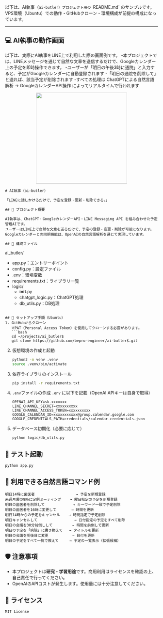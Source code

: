 以下は、AI執事（`ai-butler）プロジェクト用の `README.md` のサンプルです。<br>
VPS環境（Ubuntu）での動作・GitHubクローン・環境構成が前提の構成になっています。

---
## 💻 AI執事の動作画面

以下は、実際にAI執事をLINE上で利用した際の画面例です。
-本プロジェクトでは、LINEメッセージを通じて自然な文章を送信するだけで、Googleカレンダー上の予定を即時操作できます。
-ユーザーが「明日の午後3時に通院」と入力すると、予定がGoogleカレンダーに自動登録されます
-「明日の通院を削除して」と送れば、該当予定が削除されます
-すべての処理は ChatGPTによる自然言語解析 → GoogleカレンダーAPI操作 によってリアルタイムで行われます

<div align="center">
  <img src="https://github.com/bepro-engineer/ai_butler/blob/main/images/ai_butler_screen.png" width="300">
</div>

```plaintext
# AI執事（ai-butler）

「LINEに話しかけるだけで、予定を登録・更新・削除できる。」

## 📌 プロジェクト概要

AI執事は、ChatGPT・GoogleカレンダーAPI・LINE Messaging API を組み合わせた予定管理AIです。  
ユーザーはLINE上で自然な文章を送るだけで、予定の登録・変更・削除が可能になります。  
Googleカレンダーとの同期機能は、OpenAIの自然言語解析を通じて実現しています。

## 🧩 構成ファイル
```
ai_butler/
  - app.py：エントリーポイント
  - config.py：設定ファイル
  - .env：環境変数
  - requirements.txt：ライブラリ一覧
  - logic/
    - __init__.py
    - chatgpt_logic.py：ChatGPT処理
    - db_utils.py：DB処理
```

## 🚀 セットアップ手順（Ubuntu）
1. GitHubからクローン  
   ※PAT（Personal Access Token）を使用してクローンする必要があります。
   ```bash
   cd ~/projects/ai_butler$
   git clone https://github.com/bepro-engineer/ai-butler$.git
````

2. 仮想環境の作成と起動
   ```bash
   python3 -m venv .venv
   source .venv/bin/activate
   ```

3. 依存ライブラリのインストール
   ```bash
   pip install -r requirements.txt
   ```

4. `.env`ファイルの作成
   `.env` に以下を記載（OpenAI APIキーは自身で取得）
   ```
   OPENAI_API_KEY=sk-xxxxxxx
   LINE_CHANNEL_SECRET=xxxxxxxxxx
   LINE_CHANNEL_ACCESS_TOKEN=xxxxxxxxxx
   GOOGLE_CALENDAR_ID=xxxxxxxxxxx@group.calendar.google.com
   GOOGLE_CREDENTIALS_PATH=credentials/calendar-credentials.json

   ```

5. データベース初期化（必要に応じて）
   ```bash
   python logic/db_utils.py
   ```

## 🧪 テスト起動
```bash
python app.py
```

## 💬 利用できる自然言語コマンド例

```plaintext
明日14時に歯医者                   → 予定を新規登録
来週月曜の9時に定例ミーティング    → 曜日指定の予定を新規登録
明日の歯医者を削除して             → キーワード一致で予定削除
明日の歯医者を16時に変更して       → 時間を更新
明日14時からの予定をキャンセル    → 時間指定で予定削除
明日キャンセルして                 → 日付指定の予定をすべて削除
明日の会議を30分前倒しして         → 時間を前倒しで更新
明日の予定を「病院」に書き換えて   → タイトルを更新
明日の会議を明後日に変更           → 日付を更新
明日の予定をすべて一覧で教えて     → 予定の一覧表示（拡張候補）
```

## 🛡️ 注意事項
* 本プロジェクトは**研究・学習用途**です。商用利用はライセンスを確認の上、自己責任で行ってください。
* OpenAIのAPIコストが発生します。使用量には十分注意してください。

## 📝 ライセンス
```plaintext
MIT License
```
